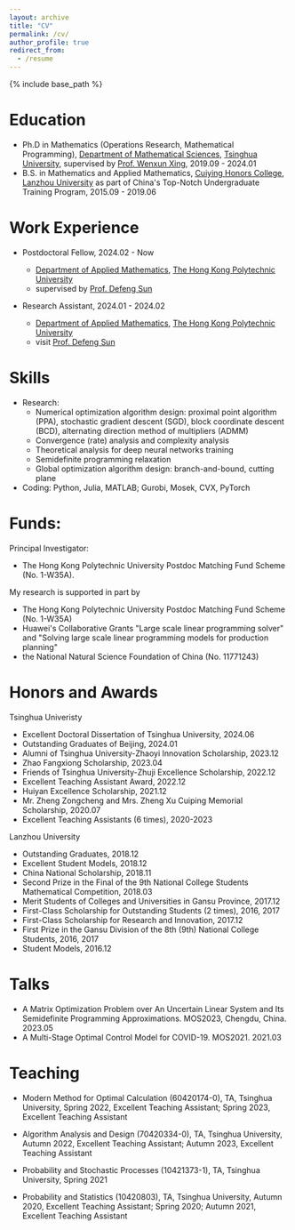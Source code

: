 ```yaml
---
layout: archive
title: "CV"
permalink: /cv/
author_profile: true
redirect_from:
  - /resume
---
```


{% include base_path %}

Education
======
* Ph.D in Mathematics (Operations Research, Mathematical Programming), [Department of Mathematical Sciences](https://www.math.tsinghua.edu.cn/), [Tsinghua University](https://www.tsinghua.edu.cn/), supervised by [Prof. Wenxun Xing](https://www.genealogy.math.ndsu.nodak.edu/id.php?id=182440), 2019.09 - 2024.01
* B.S. in Mathematics and Applied Mathematics, [Cuiying Honors College](https://cycollege.lzu.edu.cn/), [Lanzhou University](https://www.lzu.edu.cn/) as part of
China's Top-Notch Undergraduate Training Program, 2015.09 - 2019.06

Work Experience
======
* Postdoctoral Fellow, 2024.02 - Now
  * [Department of Applied Mathematics](https://www.polyu.edu.hk/ama/), [The Hong Kong Polytechnic University](https://www.polyu.edu.hk/)
  * supervised by [Prof. Defeng Sun](https://www.polyu.edu.hk/ama/profile/dfsun/)

* Research Assistant, 2024.01 - 2024.02
  * [Department of Applied Mathematics](https://www.polyu.edu.hk/ama/), [The Hong Kong Polytechnic University](https://www.polyu.edu.hk/)
  * visit [Prof. Defeng Sun](https://www.polyu.edu.hk/ama/profile/dfsun/)
  
Skills
======
* Research:
  * Numerical optimization algorithm design: proximal point algorithm (PPA), stochastic gradient descent (SGD), block
coordinate descent (BCD), alternating direction method of multipliers (ADMM)
  * Convergence (rate) analysis and complexity analysis
  * Theoretical analysis for deep neural networks training
  * Semidefinite programming relaxation
  * Global optimization algorithm design: branch-and-bound, cutting plane
* Coding:
  Python, Julia, MATLAB; Gurobi, Mosek, CVX, PyTorch

Funds:
======

Principal Investigator:

* The Hong Kong Polytechnic University Postdoc Matching Fund Scheme (No. 1-W35A).

My research is supported in part by

* The Hong Kong Polytechnic University Postdoc Matching Fund Scheme (No. 1-W35A)
* Huawei's Collaborative Grants "Large scale linear programming solver" and "Solving large scale
linear programming models for production planning"
* the National Natural Science Foundation of China (No. 11771243)

Honors and Awards
======
Tsinghua Univeristy

* Excellent Doctoral Dissertation of Tsinghua University, 2024.06
* Outstanding Graduates of Beijing, 2024.01
* Alumni of Tsinghua University-Zhaoyi Innovation Scholarship, 2023.12
* Zhao Fangxiong Scholarship, 2023.04
* Friends of Tsinghua University-Zhuji Excellence Scholarship, 2022.12
* Excellent Teaching Assistant Award, 2022.12
* Huiyan Excellence Scholarship, 2021.12
* Mr. Zheng Zongcheng and Mrs. Zheng Xu Cuiping Memorial Scholarship, 2020.07
* Excellent Teaching Assistants (6 times), 2020-2023

Lanzhou University

* Outstanding Graduates, 2018.12
* Excellent Student Models, 2018.12
* China National Scholarship, 2018.11
* Second Prize in the Final of the 9th National College Students Mathematical Competition, 2018.03
* Merit Students of Colleges and Universities in Gansu Province, 2017.12
* First-Class Scholarship for Outstanding Students (2 times), 2016, 2017
* First-Class Scholarship for Research and Innovation, 2017.12
* First Prize in the Gansu Division of the 8th (9th) National College Students, 2016, 2017
* Student Models, 2016.12



Talks
======
* A Matrix Optimization Problem over An Uncertain Linear System and Its Semidefinite Programming Approximations. MOS2023, Chengdu, China. 2023.05
* A Multi-Stage Optimal Control Model for COVID-19. MOS2021. 2021.03
  
Teaching
======

* Modern Method for Optimal Calculation (60420174-0), TA, Tsinghua University,
  Spring 2022, Excellent Teaching Assistant; Spring 2023, Excellent Teaching Assistant

* Algorithm Analysis and Design (70420334-0), TA, Tsinghua University,
Autumn 2022, Excellent Teaching Assistant; Autumn 2023, Excellent Teaching Assistant

* Probability and Stochastic Processes (10421373-1), TA, Tsinghua University, Spring 2021

* Probability and Statistics (10420803), TA, Tsinghua University,
  Autumn 2020, Excellent Teaching Assistant; Spring 2020; Autumn 2021, Excellent Teaching Assistant


